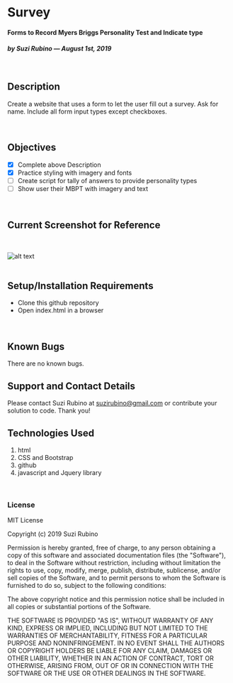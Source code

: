 # Survey
#### Forms to Record Myers Briggs Personality Test and Indicate type
#### _**by Suzi Rubino — August 1st, 2019**_
<br>

## Description
Create a website that uses a form to let the user fill out a survey. Ask for name. Include all form input types except checkboxes.

<br>

## Objectives
- [x] Complete above Description
- [x] Practice styling with imagery and fonts
- [ ] Create script for tally of answers to provide personality types
- [ ] Show user their MBPT with imagery and text
<br>

## Current Screenshot for Reference
<br>

![alt text](https://raw.githubusercontent.com/rerun1/marketplace/master/img/screenShot7-31-19.png)
<br>
<br>

## Setup/Installation Requirements
* Clone this github repository
* Open index.html in a browser
<br>

## Known Bugs
 There are no known bugs.
 <br>

## Support and Contact Details
Please contact Suzi Rubino at suzirubino@gmail.com or contribute your solution to code. Thank you!
<br>

## Technologies Used
1. html
2. CSS and Bootstrap
3. github
4. javascript and Jquery library

<br>

### License
MIT License

Copyright (c) 2019 Suzi Rubino

Permission is hereby granted, free of charge, to any person obtaining a copy
of this software and associated documentation files (the "Software"), to deal
in the Software without restriction, including without limitation the rights
to use, copy, modify, merge, publish, distribute, sublicense, and/or sell
copies of the Software, and to permit persons to whom the Software is
furnished to do so, subject to the following conditions:

The above copyright notice and this permission notice shall be included in all
copies or substantial portions of the Software.

THE SOFTWARE IS PROVIDED "AS IS", WITHOUT WARRANTY OF ANY KIND, EXPRESS OR
IMPLIED, INCLUDING BUT NOT LIMITED TO THE WARRANTIES OF MERCHANTABILITY,
FITNESS FOR A PARTICULAR PURPOSE AND NONINFRINGEMENT. IN NO EVENT SHALL THE
AUTHORS OR COPYRIGHT HOLDERS BE LIABLE FOR ANY CLAIM, DAMAGES OR OTHER
LIABILITY, WHETHER IN AN ACTION OF CONTRACT, TORT OR OTHERWISE, ARISING FROM,
OUT OF OR IN CONNECTION WITH THE SOFTWARE OR THE USE OR OTHER DEALINGS IN THE
SOFTWARE.

